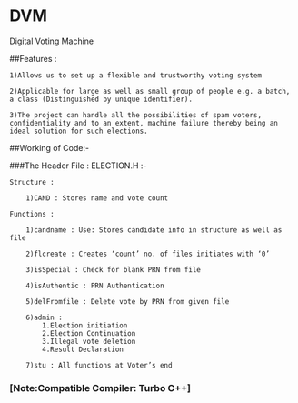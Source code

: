 # DVM
Digital Voting Machine

##Features :

    1)Allows us to set up a flexible and trustworthy voting system

    2)Applicable for large as well as small group of people e.g. a batch, a class (Distinguished by unique identifier).

    3)The project can handle all the possibilities of spam voters, confidentiality and to an extent, machine failure thereby being an ideal solution for such elections.

##Working of Code:-

###The Header File : ELECTION.H :-

    Structure : 

        1)CAND : Stores name and vote count

    Functions :

        1)candname : Use: Stores candidate info in structure as well as file

        2)flcreate : Creates ‘count’ no. of files initiates with ‘0’

        3)isSpecial : Check for blank PRN from file

        4)isAuthentic : PRN Authentication

        5)delFromfile : Delete vote by PRN from given file

        6)admin :
            1.Election initiation
            2.Election Continuation
            3.Illegal vote deletion
            4.Result Declaration

        7)stu : All functions at Voter’s end

### [Note:Compatible Compiler: Turbo C++]

